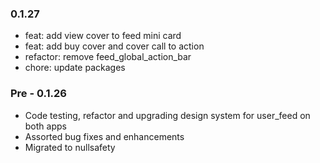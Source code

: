 ### 0.1.27

- feat: add view cover to feed mini card
- feat: add buy cover and cover call to action
- refactor: remove feed_global_action_bar 
- chore: update packages

### Pre - 0.1.26 

- Code testing, refactor and upgrading design system for user_feed on both apps
- Assorted bug fixes and enhancements
- Migrated to nullsafety

